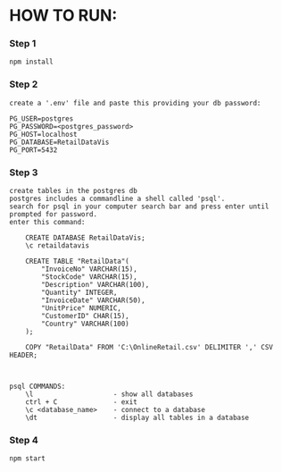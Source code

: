 # HOW TO RUN:
### Step 1
    npm install
### Step 2
    create a '.env' file and paste this providing your db password:

    PG_USER=postgres
    PG_PASSWORD=<postgres_password>
    PG_HOST=localhost
    PG_DATABASE=RetailDataVis
    PG_PORT=5432
### Step 3
    create tables in the postgres db
    postgres includes a commandline a shell called 'psql'.
    search for psql in your computer search bar and press enter until prompted for password.
    enter this command: 
         
        CREATE DATABASE RetailDataVis;
        \c retaildatavis 

        CREATE TABLE "RetailData"(
            "InvoiceNo" VARCHAR(15),
            "StockCode" VARCHAR(15),
            "Description" VARCHAR(100),
            "Quantity" INTEGER,
            "InvoiceDate" VARCHAR(50),
            "UnitPrice" NUMERIC,
            "CustomerID" CHAR(15),
            "Country" VARCHAR(100)
        );

        COPY "RetailData" FROM 'C:\OnlineRetail.csv' DELIMITER ',' CSV HEADER;



    psql COMMANDS:
        \l                    - show all databases
        ctrl + C              - exit
        \c <database_name>    - connect to a database
        \dt                   - display all tables in a database
### Step 4
    npm start